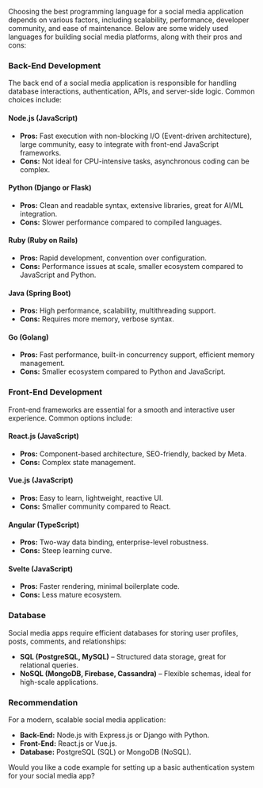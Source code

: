 Choosing the best programming language for a social media application depends on various factors, including scalability, performance, developer community, and ease of maintenance. Below are some widely used languages for building social media platforms, along with their pros and cons:

### **Back-End Development**
The back end of a social media application is responsible for handling database interactions, authentication, APIs, and server-side logic. Common choices include:

#### **Node.js (JavaScript)**
- **Pros:** Fast execution with non-blocking I/O (Event-driven architecture), large community, easy to integrate with front-end JavaScript frameworks.
- **Cons:** Not ideal for CPU-intensive tasks, asynchronous coding can be complex.

#### **Python (Django or Flask)**
- **Pros:** Clean and readable syntax, extensive libraries, great for AI/ML integration.
- **Cons:** Slower performance compared to compiled languages.

#### **Ruby (Ruby on Rails)**
- **Pros:** Rapid development, convention over configuration.
- **Cons:** Performance issues at scale, smaller ecosystem compared to JavaScript and Python.

#### **Java (Spring Boot)**
- **Pros:** High performance, scalability, multithreading support.
- **Cons:** Requires more memory, verbose syntax.

#### **Go (Golang)**
- **Pros:** Fast performance, built-in concurrency support, efficient memory management.
- **Cons:** Smaller ecosystem compared to Python and JavaScript.

### **Front-End Development**
Front-end frameworks are essential for a smooth and interactive user experience. Common options include:

#### **React.js (JavaScript)**
- **Pros:** Component-based architecture, SEO-friendly, backed by Meta.
- **Cons:** Complex state management.

#### **Vue.js (JavaScript)**
- **Pros:** Easy to learn, lightweight, reactive UI.
- **Cons:** Smaller community compared to React.

#### **Angular (TypeScript)**
- **Pros:** Two-way data binding, enterprise-level robustness.
- **Cons:** Steep learning curve.

#### **Svelte (JavaScript)**
- **Pros:** Faster rendering, minimal boilerplate code.
- **Cons:** Less mature ecosystem.

### **Database**
Social media apps require efficient databases for storing user profiles, posts, comments, and relationships:
- **SQL (PostgreSQL, MySQL)** – Structured data storage, great for relational queries.
- **NoSQL (MongoDB, Firebase, Cassandra)** – Flexible schemas, ideal for high-scale applications.

### **Recommendation**
For a modern, scalable social media application:
- **Back-End:** Node.js with Express.js or Django with Python.
- **Front-End:** React.js or Vue.js.
- **Database:** PostgreSQL (SQL) or MongoDB (NoSQL).

Would you like a code example for setting up a basic authentication system for your social media app?
